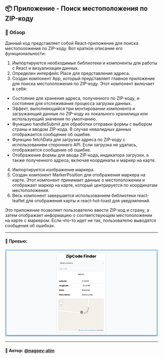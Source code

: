 ## 📦 Приложение - Поиск местоположения по ZIP-коду

### 🚀 Обзор
Данный код представляет собой React-приложение для поиска местоположения по ZIP-коду. Вот краткое описание его функциональности:

1. Импортируются необходимые библиотеки и компоненты для работы с React и визуализации данных.
2. Определен интерфейс Place для представления адреса.
3. Создан компонент App, который представляет главное приложение для поиска местоположения по ZIP-коду. Этот компонент включает в себя:
  - Состояние для хранения адреса, полученного по ZIP-коду, и состояние для отслеживания процесса загрузки данных.
  - Эффект, выполняющийся при монтировании компонента и загружающий данные по ZIP-коду из локального хранилища или использующий значения по умолчанию.
  - Функцию handleSubmit для обработки отправки формы с выбором страны и вводом ZIP-кода. В случае невалидных данных отображается сообщение об ошибке.
  - Функцию fetchData для загрузки адреса по ZIP-коду с использованием стороннего API. Если загрузка не удалась, отображается сообщение об ошибке.
  - Отображение формы для ввода ZIP-кода, индикатора загрузки, а также полученного адреса, включая координаты и маркер на карте.
4. Импортируется изображение маркера.
5. Создан компонент MarkerPosition для отображения маркера на карте. Этот компонент принимает данные о местоположении и отображает маркер на карте, который центрируется по координатам местоположения.
6. Весь компонент завершается использованием библиотеки react-leaflet для отображения карты и react-hot-toast для уведомлений.

Это приложение позволяет пользователю ввести ZIP-код и страну, а затем отображает информацию о соответствующем местоположении на карте с маркером. Если что-то идет не так, пользователю выводятся сообщения об ошибках.

---
#### 🌄 Превью:
![Превью](public/images/preview.jpg)


-----
#### 🙌 Автор: [@nagoev-alim](https://github.com/nagoev-alim)

